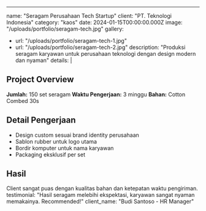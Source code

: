 ---
name: "Seragam Perusahaan Tech Startup"
client: "PT. Teknologi Indonesia"
category: "kaos"
date: 2024-01-15T00:00:00.000Z
image: "/uploads/portfolio/seragam-tech.jpg"
gallery:
  - url: "/uploads/portfolio/seragam-tech-1.jpg"
  - url: "/uploads/portfolio/seragam-tech-2.jpg"
description: "Produksi seragam karyawan untuk perusahaan teknologi dengan design modern dan nyaman"
details: |
  ## Project Overview
  
  **Jumlah:** 150 set seragam
  **Waktu Pengerjaan:** 3 minggu
  **Bahan:** Cotton Combed 30s
  
  ## Detail Pengerjaan
  
  - Design custom sesuai brand identity perusahaan
  - Sablon rubber untuk logo utama
  - Bordir komputer untuk nama karyawan
  - Packaging eksklusif per set
  
  ## Hasil
  
  Client sangat puas dengan kualitas bahan dan ketepatan waktu pengiriman.
testimonial: "Hasil seragam melebihi ekspektasi, karyawan sangat nyaman memakainya. Recommended!"
client_name: "Budi Santoso - HR Manager"